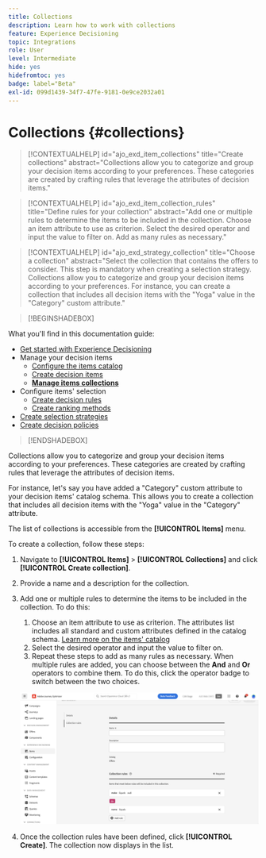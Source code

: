 ```yaml
---
title: Collections
description: Learn how to work with collections
feature: Experience Decisioning
topic: Integrations
role: User
level: Intermediate
hide: yes
hidefromtoc: yes
badge: label="Beta"
exl-id: 099d1439-34f7-47fe-9181-0e9ce2032a01
---
```

# Collections {#collections}

>[!CONTEXTUALHELP]
>id="ajo_exd_item_collections"
>title="Create collections"
>abstract="Collections allow you to categorize and group your decision items according to your preferences. These categories are created by crafting rules that leverage the attributes of decision items."

>[!CONTEXTUALHELP]
>id="ajo_exd_item_collection_rules"
>title="Define rules for your collection"
>abstract="Add one or multiple rules to determine the items to be included in the collection. Choose an item attribute to use as criterion. Select the desired operator and input the value to filter on. Add as many rules as necessary."

>[!CONTEXTUALHELP]
>id="ajo_exd_strategy_collection"
>title="Choose a collection"
>abstract="Select the collection that contains the offers to consider. This step is mandatory when creating a selection strategy. Collections allow you to categorize and group your decision items according to your preferences. For instance, you can create a collection that includes all decision items with the "Yoga" value in the "Category" custom attribute."

>[!BEGINSHADEBOX]

What you'll find in this documentation guide:

* [Get started with Experience Decisioning](gs-experience-decisioning.md)
* Manage your decision items
    * [Configure the items catalog](catalogs.md)
    * [Create decision items](items.md)
    * **[Manage items collections](collections.md)**
* Configure items' selection
    * [Create decision rules](rules.md)
    * [Create ranking methods](ranking.md)
* [Create selection strategies](selection-strategies.md)
* [Create decision policies](create-decision.md)

>[!ENDSHADEBOX]

Collections allow you to categorize and group your decision items according to your preferences. These categories are created by crafting rules that leverage the attributes of decision items.

For instance, let's say you have added a "Category" custom attribute to your decision items' catalog schema. This allows you to create a collection that includes all decision items with the "Yoga" value in the "Category" attribute.

The list of collections is accessible from the **[!UICONTROL Items]** menu.   

To create a collection, follow these steps:

1. Navigate to **[!UICONTROL Items]** > **[!UICONTROL Collections]** and click **[!UICONTROL Create collection]**.
1. Provide a name and a description for the collection.
1. Add one or multiple rules to determine the items to be included in the collection. To do this:

    1. Choose an item attribute to use as criterion. The attributes list includes all standard and custom attributes defined in the catalog schema. [Learn more on the items' catalog](catalogs.md)
    1. Select the desired operator and input the value to filter on.
    1. Repeat these steps to add as many rules as necessary. When multiple rules are added, you can choose between the **And** and **Or** operators to combine them. To do this, click the operator badge to switch between the two choices.

    ![](assets/collection-create.png)

1. Once the collection rules have been defined, click **[!UICONTROL Create]**. The collection now displays in the list.
